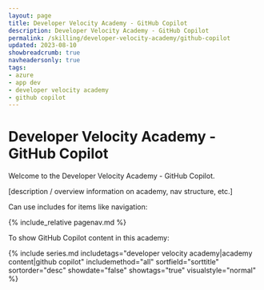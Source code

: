 ```yaml
---
layout: page
title: Developer Velocity Academy - GitHub Copilot
description: Developer Velocity Academy - GitHub Copilot
permalink: /skilling/developer-velocity-academy/github-copilot
updated: 2023-08-10
showbreadcrumb: true
navheadersonly: true
tags:
- azure
- app dev
- developer velocity academy
- github copilot
---
```


# Developer Velocity Academy - GitHub Copilot

Welcome to the Developer Velocity Academy - GitHub Copilot.

[description / overview information on academy, nav structure, etc.]

Can use includes for items like navigation:

{% include_relative pagenav.md %}

To show GitHub Copilot content in this academy:

{% include series.md 
    includetags="developer velocity academy|academy content|github copilot" 
    includemethod="all" 
    sortfield="sorttitle" sortorder="desc" showdate="false" 
    showtags="true" visualstyle="normal" 
%}
